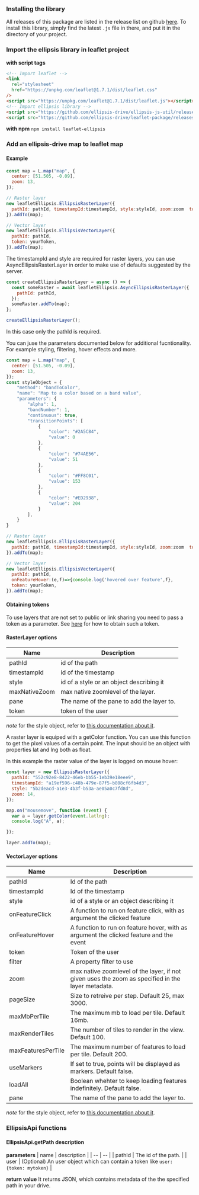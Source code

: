 ### Installing the library

All releases of this package are listed in the release list on github [here](https://github.com/ellipsis-drive-internal/leaflet-package/releases). To install this library, simply find the latest `.js` file in there, and put it in the directory of your project.

### Import the ellipsis library in leaflet project

**with script tags**

```html
<!-- Import leaflet -->
<link
  rel="stylesheet"
  href="https://unpkg.com/leaflet@1.7.1/dist/leaflet.css"
/>
<script src="https://unpkg.com/leaflet@1.7.1/dist/leaflet.js"></script>
<!-- Import ellipsis library -->
<script src="https://github.com/ellipsis-drive/ellipsis-js-util/releases/download/1.1.0/ellipsis-js-util-1.1.0.js"></script>
<script src="https://github.com/ellipsis-drive/leaflet-package/releases/download/3.1.0/leaflet-ellipsis-3.1.0.js"></script>
```

**with npm**
`npm install leaflet-ellipsis`

### Add an ellipsis-drive map to leaflet map

#### Example

```js
const map = L.map("map", {
  center: [51.505, -0.09],
  zoom: 13,
});

// Raster layer
new leafletEllipsis.EllipsisRasterLayer({
  pathId: pathId, timestampId:timestampId, style:styleId, zoom:zoom  token: yourToken,
}).addTo(map);

// Vector layer
new leafletEllipsis.EllipsisVectorLayer({
  pathId: pathId,
  token: yourToken,
}).addTo(map);
```

The timestampId and style are required for raster layers, you can use AsyncEllipsisRasterLayer in order to make use of defaults suggested by the server.

```js
const createEllipsisRasterLayer = async () => {
  const someRaster = await leafletEllipsis.AsyncEllipsisRasterLayer({
    pathId: pathId,
  });
  someRaster.addTo(map);
};

createEllipsisRasterLayer();
```
In this case only the pathId is required.

You can juse the parameters documented below for additional fucntionality. For example styling, filtering, hover effects and more.

```js
const map = L.map("map", {
  center: [51.505, -0.09],
  zoom: 13,
});
const styleObject = {
    "method": "bandToColor",
    "name": "Map to a color based on a band value",
    "parameters": {
        "alpha": 1,
        "bandNumber": 1,
        "continuous": true,
        "transitionPoints": [
            {
                "color": "#2A5C84",
                "value": 0
            },
            {
                "color": "#74AE56",
                "value": 51
            },
            {
                "color": "#FF8C01",
                "value": 153
            },
            {
                "color": "#ED2938",
                "value": 204
            }
        ],
    }
}

// Raster layer
new leafletEllipsis.EllipsisRasterLayer({
  pathId: pathId, timestampId:timestampId, style:styleId, zoom:zoom  token: yourToken, style:styleObject
}).addTo(map);

// Vector layer
new leafletEllipsis.EllipsisVectorLayer({
  pathId: pathId,
  onFeatureHover:(e,f)=>{console.log('hovered over feature',f},
  token: yourToken,
}).addTo(map);
```

#### Obtaining tokens
To use layers that are not set to public or link sharing you need to pass a token as a parameter. See [here](https://docs.ellipsis-drive.com/developers/authentication-options) for how to obtain such a token.

#### RasterLayer options

| Name        | Description                              |
| ----------- | ---------------------------------------- |
| pathId      | id of the path                           |
| timestampId | id of the timestamp                      |
| style       | id of a style or an object describing it |
| maxNativeZoom     | max native zoomlevel of the layer.   |
| pane     | The name of the pane to add the layer to.   |
| token       | token of the user                        |

_note_ for the style object, refer to [this documentation about it](https://docs.ellipsis-drive.com/developers/api-v3/path-raster/styles/add-style).

A raster layer is equiped with a getColor function. You can use this function to get the pixel values of a certain point. The input should be an object with properties lat and lng both as float.

In this example the raster value of the layer is logged on mouse hover:

```js
const layer = new EllipsisRasterLayer({
  pathId: "552c92e8-8422-46eb-bb55-1eb39e18eee9",
  timestampId: "a19ef596-c48b-479e-87f5-b808cf6fb4d3",
  style: "5b2deacd-a1e3-4b3f-b53a-ae05a0c7fd8d",
  zoom: 14,
});

map.on("mousemove", function (event) {
  var a = layer.getColor(event.latlng);
  console.log("A", a);

});

layer.addTo(map);
```

#### VectorLayer options

| Name               | Description                                                              |
| ------------------ | ------------------------------------------------------------------------ |
| pathId            | Id of the path                                                          |
| timestampId            | Id of the timestamp                                                          |
| style       | id of a style or an object describing it |
| onFeatureClick     | A function to run on feature click, with as argument the clicked feature |
| onFeatureHover     | A function to run on feature hover, with as argument the clicked feature and the event              |
| token              | Token of the user                                                        |
| filter             | A property filter to use                                                 |
| zoom            | max native zoomlevel of the layer, if not given uses the zoom as specified in the layer metadata.                                   |
| pageSize           | Size to retreive per step. Default 25, max 3000.                         |
| maxMbPerTile       | The maximum mb to load per tile. Default 16mb.                           |
| maxRenderTiles    | The number of tiles to render in the view. Default 100.                       |
| maxFeaturesPerTile | The maximum number of features to load per tile. Default 200.            |
| useMarkers         | If set to true, points will be displayed as markers. Default false.      |
| loadAll      | Boolean whehter to keep loading features indefinitely. Default false.   |
| pane     | The name of the pane to add the layer to.   |


_note_ for the style object, refer to [this documentation about it](https://docs.ellipsis-drive.com/developers/api-v3/path-vector/styles/add-style).


### EllipsisApi functions


#### EllipsisApi.getPath description

**parameters**
| name | description |
| -- | -- |
| pathId | The id of the path. |
| user | (Optional) An user object which can contain a token like `user: {token: mytoken}` |

**return value**
It returns JSON, which contains metadata of the the specified path in your drive.
